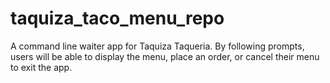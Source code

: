 # taquiza_taco_menu_repo
A command line waiter app for Taquiza Taqueria. By following prompts, users will be able to display the menu, place an order,
or cancel their menu to exit the app.
